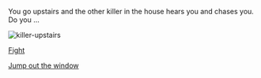 You go upstairs and the other killer in the house hears you and chases you. Do you ...


![killer-upstairs](https://1.bp.blogspot.com/-MSM4_ZNIrGc/WkXl6pX6sWI/AAAAAAAAAi0/BQFU9nm2T3ouQs0U3_-uLaE5-LKaNX7GwCEwYBhgL/s1600/186901456.jpg)


[Fight](death.md)

[Jump out the window](you-win.md)